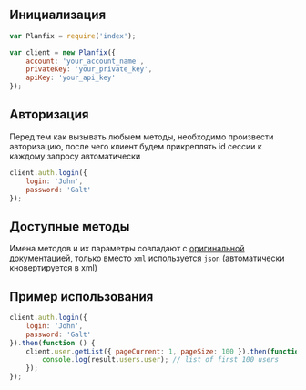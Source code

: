 ## Инициализация

```js
var Planfix = require('index');

var client = new Planfix({
	account: 'your_account_name',
	privateKey: 'your_private_key',
	apiKey: 'your_api_key'
});
```

## Авторизация

Перед тем как вызывать любыем методы, необходимо произвести авторизацию, после чего клиент будем прикреплять id сессии к каждому запросу автоматически

```js
client.auth.login({
	login: 'John',
	password: 'Galt'
});
```

## Доступные методы

Имена методов и их параметры совпадают с [оригинальной документацией](https://planfix.ru/docs/%D0%A1%D0%BF%D0%B8%D1%81%D0%BE%D0%BA_%D1%84%D1%83%D0%BD%D0%BA%D1%86%D0%B8%D0%B9), только вместо `xml` используется `json` (автоматически кновертируется в xml)

## Пример использования

```js
client.auth.login({
	login: 'John',
	password: 'Galt'
}).then(function () {
	client.user.getList({ pageCurrent: 1, pageSize: 100 }).then(function (result) {
		console.log(result.users.user); // list of first 100 users
	});
});
```

